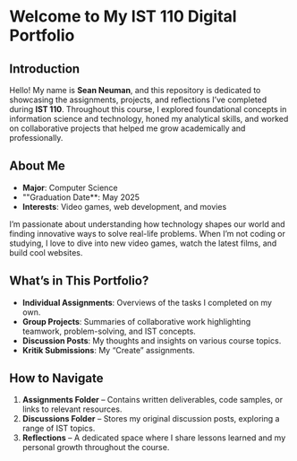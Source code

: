 # Welcome to My IST 110 Digital Portfolio

## Introduction
Hello! My name is **Sean Neuman**, and this repository is dedicated to showcasing the assignments, projects, and reflections I’ve completed during **IST 110**. Throughout this course, I explored foundational concepts in information science and technology, honed my analytical skills, and worked on collaborative projects that helped me grow academically and professionally.

## About Me
- **Major**: Computer Science
- ""Graduation Date**: May 2025
- **Interests**: Video games, web development, and movies  

I’m passionate about understanding how technology shapes our world and finding innovative ways to solve real-life problems. When I’m not coding or studying, I love to dive into new video games, watch the latest films, and build cool websites.

## What’s in This Portfolio?
- **Individual Assignments**: Overviews of the tasks I completed on my own.
- **Group Projects**: Summaries of collaborative work highlighting teamwork, problem-solving, and IST concepts.  
- **Discussion Posts**: My thoughts and insights on various course topics.  
- **Kritik Submissions**: My “Create” assignments. 

## How to Navigate
1. **Assignments Folder** – Contains written deliverables, code samples, or links to relevant resources.
2. **Discussions Folder** – Stores my original discussion posts, exploring a range of IST topics.
3. **Reflections** – A dedicated space where I share lessons learned and my personal growth throughout the course.
